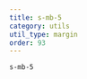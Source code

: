```yaml
---
title: s-mb-5
category: utils
util_type: margin
order: 93
---
```

<div class="s-mb-5">
  <code>s-mb-5</code>
</div>